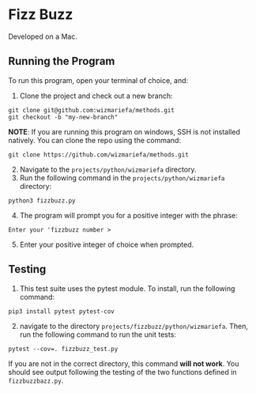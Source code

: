 # Fizz Buzz
Developed on a Mac.

## Running the Program
To run this program, open your terminal of choice, and:
1. Clone the project and check out a new branch:
```
git clone git@github.com:wizmariefa/methods.git
git checkout -b "my-new-branch"
```
**NOTE**: If you are running this program on windows, SSH is not installed natively. 
You can clone the repo using the command: 
```
git clone https://github.com/wizmariefa/methods.git
```

2. Navigate to the `projects/python/wizmariefa` directory.
3. Run the following command in the `projects/python/wizmariefa` directory:
```
python3 fizzbuzz.py
```
4. The program will prompt you for a positive integer with the phrase:
```
Enter your 'fizzbuzz number > 
```
5. Enter your positive integer of choice when prompted.

## Testing
1. This test suite uses the pytest module. To install, run the following command:
```
pip3 install pytest pytest-cov
```
2. navigate to the directory `projects/fizzbuzz/python/wizmariefa`. Then, run the following command to run the unit tests:
```
pytest --cov=. fizzbuzz_test.py
```
If you are not in the correct directory, this command __will not work__. You should see output following the testing of the two functions defined in `fizzbuzzbazz.py`.